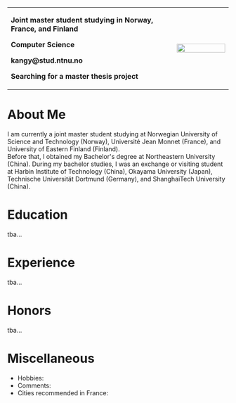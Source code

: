 <head>
<link rel="shortcut icon" href="favicon.ico" />
<link rel="bookmark" href="favicon.ico" type="image/x-icon"　/>
</head>

<table border="0">
  <tr>
    <td width="75%">
      <!--<h1>Kang</h1>-->
      <p><b>Joint master student studying in Norway, France, and Finland</b></p>
      <p><b>Computer Science</b></p>
      <p><b>kangy@stud.ntnu.no</b></p>
      <p><b>Searching for a master thesis project</b></p>
    </td>
    <td width="25%">
      <img src="/photoKY.jpg" width="100%">
    </td>
  </tr>
</table>

# About Me
I am currently a joint master student studying at Norwegian University of Science and Technology (Norway), Université Jean Monnet (France), and University of Eastern Finland (Finland).   
Before that, I obtained my Bachelor's degree at Northeastern University (China). During my bachelor studies, I was an exchange or visiting student at Harbin Institute of Technology (China), Okayama University (Japan), Technische Universität Dortmund (Germany), and ShanghaiTech University (China).
# Education
tba...
# Experience
tba...
# Honors
tba...
# Miscellaneous
*   Hobbies:  
*   Comments:  
*   Cities recommended in France:  



